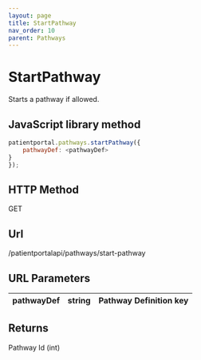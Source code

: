 ```yaml
---
layout: page
title: StartPathway
nav_order: 10
parent: Pathways
---
```


# StartPathway

Starts a pathway if allowed.

## JavaScript library method

```javascript
patientportal.pathways.startPathway({
    pathwayDef: <pathwayDef>
}
});
```

## HTTP Method

GET

## ****Url****

/patientportalapi/pathways/start-pathway

## URL Parameters

| pathwayDef | string | Pathway Definition key |
| --- | --- | --- |

## Returns

Pathway Id (int)
